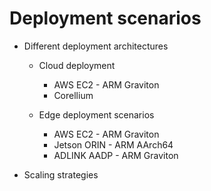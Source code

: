 # Deployment scenarios

- Different deployment architectures
    - Cloud deployment
      - AWS EC2 - ARM Graviton
      - Corellium

    - Edge deployment scenarios
      - AWS EC2 - ARM Graviton
      - Jetson ORIN - ARM AArch64
      - ADLINK AADP - ARM Graviton
      
- Scaling strategies
